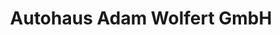 ---
title: "Autohaus Adam Wolfert GmbH"
url: /buergstadt/autohaus-adam-wolfert-gmbh/
shop: Autohaus
---